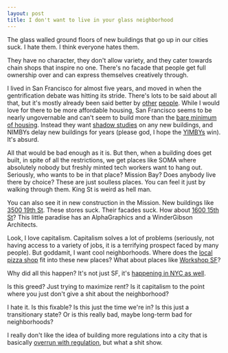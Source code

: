 ```yaml
---
layout: post
title: I don't want to live in your glass neighborhood
---
```


The glass walled ground floors of new buildings that go up in our cities suck. I hate them. I think everyone hates them.

They have no character, they don't allow variety, and they cater towards chain shops that inspire no one. There's no facade that people get full ownership over and can express themselves creatively through.

I lived in San Francisco for almost five years, and moved in when the gentrification debate was hitting its stride. There's lots to be said about all that, but it's mostly already been said better by [other](https://www.sightline.org/2017/09/21/yes-you-can-build-your-way-to-affordable-housing/) [people](https://techcrunch.com/2014/01/24/it-doesnt-have-to-be-this-way/). While I would love for there to be more affordable housing, San Francisco seems to be nearly ungovernable and can't seem to build more than the [bare minimum of housing](https://www.seattletimes.com/business/real-estate/amid-building-boom-1-in-10-seattle-apartments-are-empty-and-rents-are-dropping/). Instead they want [shadow studies](https://missionlocal.org/2018/09/sf-missions-historic-laundromat-development-delayed-again-over-shadow-study/) on any new buildings, and NIMBYs delay new buildings for years (please god, I hope the [YIMBYs](http://www.slate.com/articles/business/metropolis/2017/06/yimbys_and_the_dsa_can_t_get_along_despite_their_common_enemy_high_rent.html) win). It's absurd. 

All that would be bad enough as it is. But then, when a building does get built, in spite of all the restrictions, we get places like SOMA where absolutely nobody but freshly minted tech workers want to hang out. Seriously, who wants to be in that place? Mission Bay? Does anybody live there by choice? These are just soulless places. You can feel it just by walking through them. King St is weird as hell man.

You can also see it in new construction in the Mission. New buildings like [3500 19th St](https://goo.gl/maps/MP9g83No7Wo). These stores suck. Their facades suck. How about [1600 15th St](https://goo.gl/maps/bbJ6ZRkFYDT2)? This little paradise has an AlphaGraphics and a WinderGibson Architects. 

Look, I love capitalism. Capitalism solves a lot of problems (seriously, not having access to a variety of jobs, it is a terrifying prospect faced by many people). But goddamit, I want cool neighborhoods. Where does the [local pizza shop](https://goo.gl/maps/13MJiWbKh1x) fit into these new places? What about places like [Workshop SF](http://www.workshopsf.org/)? 

Why did all this happen? It's not just SF, it's [happening in NYC as well](https://www.nytimes.com/interactive/2018/09/06/nyregion/nyc-storefront-vacancy.html).

Is this greed? Just trying to maximize rent? Is it capitalism to the point where you just don't give a shit about the neighborhood? 

I hate it. Is this fixable? Is this just the time we're in? Is this just a transitionary state? Or is this really bad, maybe long-term bad for neighborhoods?

I really don't like the idea of building more regulations into a city that is basically [overrun with regulation](https://sf.eater.com/2017/6/27/15733554/cost-open-restaurant-robin-adam-tortosa-san-francisco), but what a shit show.

